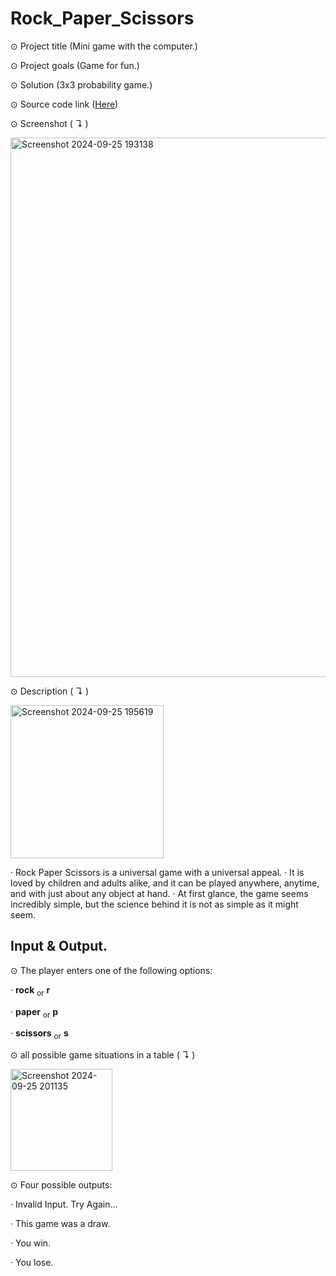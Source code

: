 # Rock_Paper_Scissors

⊙ Project title (Mini game with the computer.)

⊙ Project goals (Game for fun.)

⊙ Solution (3x3 probability game.)

⊙ Source code link ([Here](https://github.com/TmCsharp/RockPaperScissors/blob/522ada6d26d319e3948bee980201108e3a2649ee/RockPaperScissors.cs#L1))

⊙ Screenshot ( ↴ )

<img width="863" alt="Screenshot 2024-09-25 193138" src="https://github.com/user-attachments/assets/cae36c38-3f89-46f7-a88b-f34b896020f1">


⊙ Description ( ↴ )

<img width="245" alt="Screenshot 2024-09-25 195619" src="https://github.com/user-attachments/assets/f4c17cf7-aeb5-43cb-bf10-4ebf78f945d2">


‧ Rock Paper Scissors is a universal game with a universal appeal. 
‧ It is loved by children and adults alike, and it can be played anywhere, anytime, and with just about any object at hand. 
‧ At first glance, the game seems incredibly simple, but the science behind it is not as simple as it might seem.

## Input & Output.

⊙ The player enters one of the following options:

‧ **rock** <sub>or</sub> **r**

‧ **paper** <sub>or</sub> **p**

‧ **scissors** <sub>or</sub> **s**

⊙ all possible game situations in a table ( ↴ )

<img width="163" alt="Screenshot 2024-09-25 201135" src="https://github.com/user-attachments/assets/bf5d68c3-f190-45fa-ad4c-4e2c8426ac4e">

⊙ Four possible outputs:

‧ Invalid Input. Try Again...

‧ This game was a draw.

‧ You win.

‧ You lose.
